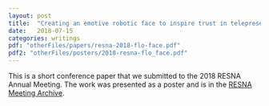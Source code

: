 ```yaml
---
layout: post
title:  "Creating an emotive robotic face to inspire trust in telepresence and autonomous rehabilitation activities"
date:   2018-07-15
categories: writings
pdf: "otherFiles/papers/resna-2018-flo-face.pdf"
pdf2: "otherFiles/posters/2018-resna-flo_face.pdf"
---
```

This is a short conference paper that we submitted to the 2018 RESNA Annual Meeting.
The work was presented as a poster and is in the [RESNA Meeting Archive](https://www.resna.org/sites/default/files/conference/2018/emerging_technology/Kina.html).
